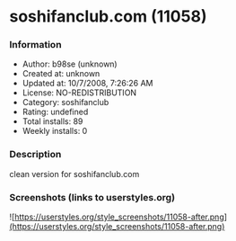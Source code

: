 # soshifanclub.com (11058)

### Information
- Author: b98se (unknown)
- Created at: unknown
- Updated at: 10/7/2008, 7:26:26 AM
- License: NO-REDISTRIBUTION
- Category: soshifanclub
- Rating: undefined
- Total installs: 89
- Weekly installs: 0


### Description
clean version for soshifanclub.com


### Screenshots (links to userstyles.org)
![https://userstyles.org/style_screenshots/11058-after.png](https://userstyles.org/style_screenshots/11058-after.png)



